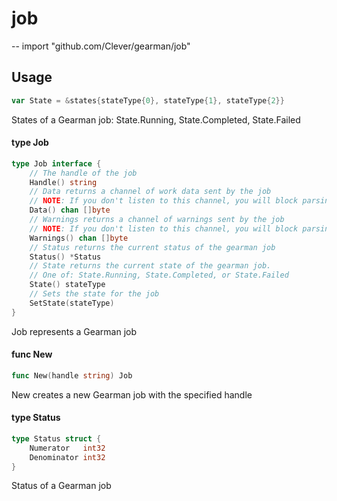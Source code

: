 # job
--
    import "github.com/Clever/gearman/job"


## Usage

```go
var State = &states{stateType{0}, stateType{1}, stateType{2}}
```
States of a Gearman job: State.Running, State.Completed, State.Failed

#### type Job

```go
type Job interface {
	// The handle of the job
	Handle() string
	// Data returns a channel of work data sent by the job
	// NOTE: If you don't listen to this channel, you will block parsing of new Gearman packets
	Data() chan []byte
	// Warnings returns a channel of warnings sent by the job
	// NOTE: If you don't listen to this channel, you will block parsing of new Gearman packets
	Warnings() chan []byte
	// Status returns the current status of the gearman job
	Status() *Status
	// State returns the current state of the gearman job.
	// One of: State.Running, State.Completed, or State.Failed
	State() stateType
	// Sets the state for the job
	SetState(stateType)
}
```

Job represents a Gearman job

#### func  New

```go
func New(handle string) Job
```
New creates a new Gearman job with the specified handle

#### type Status

```go
type Status struct {
	Numerator   int32
	Denominator int32
}
```

Status of a Gearman job
